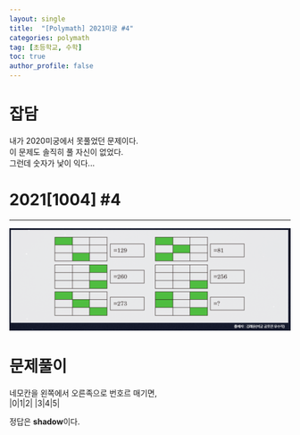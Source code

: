 ```yaml
---
layout: single
title:  "[Polymath] 2021미궁 #4"
categories: polymath
tag: [초등학교, 수학]
toc: true
author_profile: false
---
```


# 잡담   
내가 2020미궁에서 못풀었던 문제이다.    
이 문제도 솔직히 풀 자신이 없었다.   
그런데 숫자가 낯이 익다...       


# 2021[1004] #4   
***

![첫번째 문제](https://github.com/NOTITLEUNTITLE/NOTITLEUNTITLE.github.io/blob/master/images/2022-01-15/polymath-2021-4.PNG?raw=true)





# 문제풀이
네모칸을 왼쪽에서 오른족으로 번호르 매기면,    
|0|1|2|
|3|4|5|

정답은 **shadow**이다.
